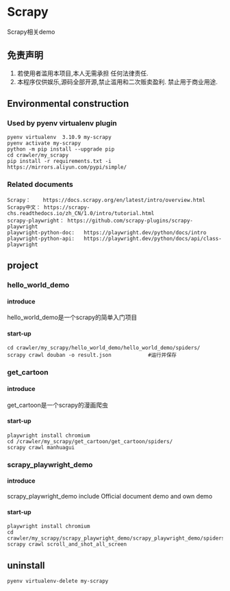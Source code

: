 # Scrapy

Scrapy相关demo

## 免责声明

1. 若使用者滥用本项目,本人无需承担 任何法律责任.
2. 本程序仅供娱乐,源码全部开源,禁止滥用和二次贩卖盈利. 禁止用于商业用途.

## Environmental construction

### Used by pyenv virtualenv plugin

    pyenv virtualenv  3.10.9 my-scrapy
    pyenv activate my-scrapy
    python -m pip install --upgrade pip
    cd crawler/my_scrapy
    pip install -r requirements.txt -i https://mirrors.aliyun.com/pypi/simple/

### Related documents

    Scrapy：    https://docs.scrapy.org/en/latest/intro/overview.html
    Scrapy中文： https://scrapy-chs.readthedocs.io/zh_CN/1.0/intro/tutorial.html
    scrapy-playwright： https://github.com/scrapy-plugins/scrapy-playwright
    playwright-python-doc:   https://playwright.dev/python/docs/intro
    playwright-python-api:   https://playwright.dev/python/docs/api/class-playwright

## project

### hello_world_demo

#### introduce

hello_world_demo是一个scrapy的简单入门项目

#### start-up

    cd crawler/my_scrapy/hello_world_demo/hello_world_demo/spiders/
    scrapy crawl douban -o result.json            #运行并保存

### get_cartoon

#### introduce

get_cartoon是一个scrapy的漫画爬虫

#### start-up

    playwright install chromium
    cd /crawler/my_scrapy/get_cartoon/get_cartoon/spiders/
    scrapy crawl manhuagui

### scrapy_playwright_demo

#### introduce

scrapy_playwright_demo include Official document demo and own demo

#### start-up

    playwright install chromium
    cd crawler/my_scrapy/scrapy_playwright_demo/scrapy_playwright_demo/spiders/
    scrapy crawl scroll_and_shot_all_screen  

## uninstall

    pyenv virtualenv-delete my-scrapy